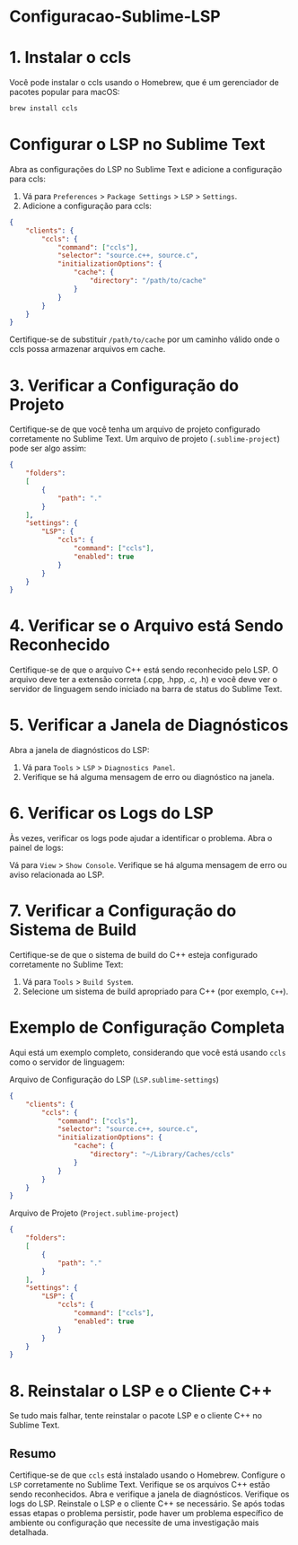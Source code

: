 # Configuracao-Sublime-LSP

# 1. Instalar o ccls

Você pode instalar o ccls usando o Homebrew, que é um gerenciador de pacotes popular para macOS:

```sh
brew install ccls
```

# Configurar o LSP no Sublime Text
Abra as configurações do LSP no Sublime Text e adicione a configuração para ccls:

1. Vá para `Preferences` > `Package Settings` > `LSP` > `Settings`.
2. Adicione a configuração para ccls:
```json
{
    "clients": {
        "ccls": {
            "command": ["ccls"],
            "selector": "source.c++, source.c",
            "initializationOptions": {
                "cache": {
                    "directory": "/path/to/cache"
                }
            }
        }
    }
}

```
Certifique-se de substituir `/path/to/cache` por um caminho válido onde o ccls possa armazenar arquivos em cache.

# 3. Verificar a Configuração do Projeto

Certifique-se de que você tenha um arquivo de projeto configurado corretamente no Sublime Text. Um arquivo de projeto (`.sublime-project`) pode ser algo assim:
```json
{
    "folders":
    [
        {
            "path": "."
        }
    ],
    "settings": {
        "LSP": {
            "ccls": {
                "command": ["ccls"],
                "enabled": true
            }
        }
    }
}
```

# 4. Verificar se o Arquivo está Sendo Reconhecido
Certifique-se de que o arquivo C++ está sendo reconhecido pelo LSP. O arquivo deve ter a extensão correta (.cpp, .hpp, .c, .h) e você deve ver o servidor de linguagem sendo iniciado na barra de status do Sublime Text.

# 5. Verificar a Janela de Diagnósticos
Abra a janela de diagnósticos do LSP:

1. Vá para `Tools` > `LSP` > `Diagnostics Panel`.
2. Verifique se há alguma mensagem de erro ou diagnóstico na janela.

# 6. Verificar os Logs do LSP
Às vezes, verificar os logs pode ajudar a identificar o problema. Abra o painel de logs:

Vá para `View` > `Show Console`.
Verifique se há alguma mensagem de erro ou aviso relacionada ao LSP.

# 7. Verificar a Configuração do Sistema de Build
Certifique-se de que o sistema de build do C++ esteja configurado corretamente no Sublime Text:

1. Vá para `Tools` > `Build System`.
2. Selecione um sistema de build apropriado para C++ (por exemplo, `C++`).

# Exemplo de Configuração Completa
Aqui está um exemplo completo, considerando que você está usando `ccls` como o servidor de linguagem:

Arquivo de Configuração do LSP (`LSP.sublime-settings`)

```json
{
    "clients": {
        "ccls": {
            "command": ["ccls"],
            "selector": "source.c++, source.c",
            "initializationOptions": {
                "cache": {
                    "directory": "~/Library/Caches/ccls"
                }
            }
        }
    }
}
```
Arquivo de Projeto (`Project.sublime-project`)
```json
{
    "folders":
    [
        {
            "path": "."
        }
    ],
    "settings": {
        "LSP": {
            "ccls": {
                "command": ["ccls"],
                "enabled": true
            }
        }
    }
}
```
# 8. Reinstalar o LSP e o Cliente C++
Se tudo mais falhar, tente reinstalar o pacote LSP e o cliente C++ no Sublime Text.

## Resumo
Certifique-se de que `ccls` está instalado usando o Homebrew.
Configure o `LSP` corretamente no Sublime Text.
Verifique se os arquivos C++ estão sendo reconhecidos.
Abra e verifique a janela de diagnósticos.
Verifique os logs do LSP.
Reinstale o LSP e o cliente C++ se necessário.
Se após todas essas etapas o problema persistir, pode haver um problema específico de ambiente ou configuração que necessite de uma investigação mais detalhada.


